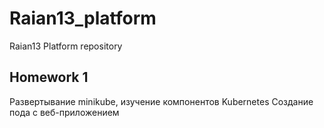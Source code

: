 # Raian13_platform
Raian13 Platform repository

## Homework 1

Развертывание minikube, изучение компонентов Kubernetes
Создание пода с веб-приложением
